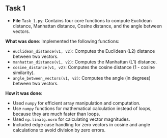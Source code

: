 ## Task 1

* **File** `Task_1.py`: Contains four core functions to compute Euclidean distance, Manhattan distance, Cosine distance, and the angle between vectors.
  
**What was done**:
Implemented the following functions:

* `euclidean_distance(v1, v2)`: Computes the Euclidean (L2) distance between two vectors.
* `manhattan_distance(v1, v2)`: Computes the Manhattan (L1) distance.
* `cosine_distance(v1, v2)`: Computes the cosine distance (1 - cosine similarity).
* `angle_between_vectors(v1, v2)`: Computes the angle (in degrees) between two vectors.

**How it was done**:

* Used `numpy` for efficient array manipulation and computation.
* Use `numpy` functions for mathematical calculation instead of loops, because they are much faster than loops.
* Used `np.linalg.norm` for calculating vector magnitudes.
* Included edge case handling for zero vectors in cosine and angle calculations to avoid division by zero errors.
